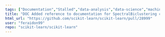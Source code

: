 ```yaml
---
tags: ["Documentation","Stalled","data-analysis","data-science","machine-learning","modulecluster","python","statistics"]
title: "DOC Added reference to documentation for SpectralBiclustering class"
html_url: "https://github.com/scikit-learn/scikit-learn/pull/28999"
user: "feraidon99"
repo: "scikit-learn/scikit-learn"
---
```


